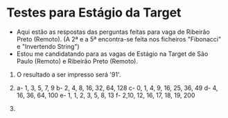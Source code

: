 # Testes para Estágio da Target

- Aqui estão as respostas das perguntas feitas para vaga de Ribeirão Preto (Remoto). (A 2ª e a 5ª encontra-se feita nos ficheiros "Fibonacci" e "Invertendo String")
- Estou me candidatando para as vagas de Estágio na Target de São Paulo (Remoto) e Ribeirão Preto (Remoto).

1) O resultado a ser impresso será '91'.

3) a- 1, 3, 5, 7, 9
   b- 2, 4, 8, 16, 32, 64, 128
   c- 0, 1, 4, 9, 16, 25, 36, 49
   d- 4, 16, 36, 64, 100
   e- 1, 1, 2, 3, 5, 8, 13
   f- 2,10, 12, 16, 17, 18, 19, 200
   
4) 
